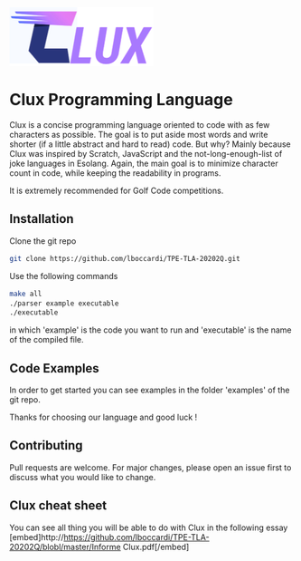 ![alt text](https://github.com/lboccardi/TPE-TLA-20202Q/blob/master/icon.png?raw=true)

# Clux Programming Language

Clux is a concise programming language oriented to code with as few characters as possible. 
The goal is to put aside most words and write shorter (if a little abstract and hard to read) code.
But why?   Mainly because Clux was inspired by Scratch, JavaScript and the not-long-enough-list of joke languages in Esolang. Again, the main goal is to minimize character count in code, while keeping the readability in programs.

It is extremely recommended for Golf Code competitions.

## Installation

Clone the git repo
 
```bash
git clone https://github.com/lboccardi/TPE-TLA-20202Q.git
```

Use the following commands

```bash
make all
./parser example executable
./executable 
```
in which 'example' is the code you want to run and 'executable' is the name of the compiled file. 

## Code Examples 
In order to get started you can see examples in the folder 'examples' of the git repo. 

Thanks for choosing our language and good luck !

## Contributing
Pull requests are welcome. For major changes, please open an issue first to discuss what you would like to change.

## Clux cheat sheet 
You can see all thing you will be able to do with Clux in the following essay 
[embed]http://https://github.com/lboccardi/TPE-TLA-20202Q/blobl/master/Informe Clux.pdf[/embed]
